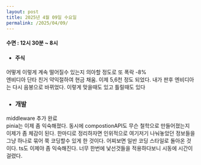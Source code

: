 ```yaml
---
layout: post
title: 2025년 4월 09일 수요일
permalink: /2025/04/09/
---
```

#### 수면 : 12시 30분 ~ 8시<br/>
* #### 주식<br/>
어떻게 이렇게 계속 떨어질수 있는지 의아할 정도로 또 폭락 -8%<br/>
엔비디아 단타 친거 약익절하여 현금 채움. 이제 5,6천 정도 되었다. 내가 판후 엔비디아는 다시 음봉으로 바뀌었다. 이렇게 맞을때도 있고 틀릴때도 있다<br/>
* ### 개발<br/>
middleware 추가 완료<br/>
pinia는 이제 좀 익숙해졌다. 동시에 compostionAPI도 무슨 철학으로 만들어졌는지 이제가 좀 체감이 된다. 한마디로 정리하자면 인위적으로 여기저기 나눠놓았던 정보들을 그냥 하나로 묶어 쭉 코딩할수 있게 한 것이다. 어찌보면 일반 코딩 스타일로 돌아온 것이다. ts도 이제야 좀 익숙해진다. 너무 한번에 낯선것들을 적용하다보니 시동에 시간이 걸렸다.